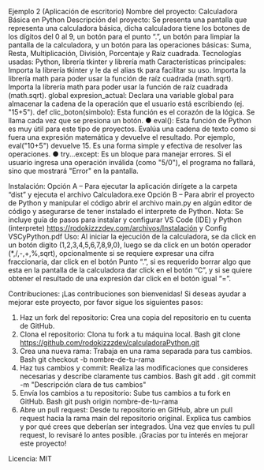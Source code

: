 Ejemplo 2 (Aplicación de escritorio)
Nombre del proyecto: Calculadora Básica en Python
Descripción del proyecto: Se presenta una pantalla que representa una calculadora básica, dicha calculadora tiene los botones de los dígitos del 0 al 9, un botón para el punto “.”, un botón para limpiar la pantalla de la calculadora, y un botón para las operaciones básicas: Suma, Resta, Multiplicación, División, Porcentaje y Raiz cuadrada. 
Tecnologías usadas: Python, librería tkinter y librería math
Características principales: Importa la librería tkinter y le da el alias tk para facilitar su uso. Importa la librería math para poder usar la función de raíz cuadrada (math.sqrt). Importa la librería math para poder usar la función de raíz cuadrada (math.sqrt).
global expresion_actual: Declara una variable global para almacenar la cadena de la operación que el usuario está escribiendo (ej. "15+5").
def clic_boton(simbolo): Esta función es el corazón de la lógica. Se llama cada vez que se presiona un botón.
●	eval(): Esta función de Python es muy útil para este tipo de proyectos. Evalúa una cadena de texto como si fuera una expresión matemática y devuelve el resultado. Por ejemplo, eval("10+5") devuelve 15. Es una forma simple y efectiva de resolver las operaciones.
●	try...except: Es un bloque para manejar errores. Si el usuario ingresa una operación inválida (como "5/0"), el programa no fallará, sino que mostrará "Error" en la pantalla.

Instalación: Opción A – Para ejecutar la aplicación dirígete a la carpeta “dist” y ejecuta el archivo Calculadora.exe
Opción B – Para abrir el proyecto de Python y manipular el código abrir el archivo main.py en algún editor de código y asegurarse de tener instalado el interprete de Python. 
Nota: Se incluye guía de pasos para instalar y configurar VS Code (IDE) y Python (interprete) https://rodokizzzdev.com/archivos/Instalación y Config VSCyPython.pdf
Uso: Al iniciar la ejecución de la calculadora, se da click en un botón digito (1,2,3,4,5,6,7,8,9,0), luego se da click en un botón operador (*,/,-,+,%,sqrt), opcionalmente si se requiere expresar una cifra fraccionaria, dar click en el botón Punto “.”, si es requerido borrar algo que esta en la pantalla de la calculadora dar click en el botón “C”, y si se quiere obtener el resultado de una expresión dar click en el botón igual “=”.

Contribuciones: 
¡Las contribuciones son bienvenidas! Si deseas ayudar a mejorar este proyecto, por favor sigue los siguientes pasos:
1.	Haz un fork del repositorio: Crea una copia del repositorio en tu cuenta de GitHub.
2.	Clona el repositorio: Clona tu fork a tu máquina local.
Bash
git clone https://github.com/rodokizzzdev/calculadoraPython.git
3.	Crea una nueva rama: Trabaja en una rama separada para tus cambios.
Bash
git checkout -b nombre-de-tu-rama
4.	Haz tus cambios y commit: Realiza las modificaciones que consideres necesarias y describe claramente tus cambios.
Bash
git add .
git commit -m "Descripción clara de tus cambios"
5.	Envía los cambios a tu repositorio: Sube tus cambios a tu fork en GitHub.
Bash
git push origin nombre-de-tu-rama	
6.	Abre un pull request: Desde tu repositorio en GitHub, abre un pull request hacia la rama main del repositorio original. Explica tus cambios y por qué crees que deberían ser integrados.
Una vez que envíes tu pull request, lo revisaré lo antes posible. ¡Gracias por tu interés en mejorar este proyecto!

Licencia: MIT
